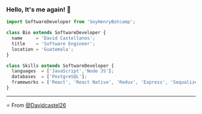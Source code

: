 ### Hello, It's me again! 👋

<!--
**Davidcastel26/Davidcastel26** is a ✨ _special_ ✨ repository because its `README.md` (this file) appears on your GitHub profile.

Here are some ideas to get you started:

- 🔭 I’m currently working on ...
- 🌱 I’m currently learning ...
- 👯 I’m looking to collaborate on ...
- 🤔 I’m looking for help with ...
- 💬 Ask me about ...
- 📫 How to reach me: ...
- 😄 Pronouns: ...
- ⚡ Fun fact: ...
-->

```js
import SoftwareDeveloper from 'SoyHenryBotcamp';

class Bio extends SoftwareDeveloper {
  name     = 'David Castellanos';
  title    = 'Software Engineer';
  location = 'Guatemala';
}

class Skills extends SoftwareDeveloper {
  languages  = ['JavaScript','Node JS'];
  databases  = ['PostgreSQL'];
  frameworks = ['React', 'React Native', 'Redux', 'Express', 'Sequalize'];
}
```

---

⭐️ From [@Davidcastel26](https://github.com/Davidcastel26)
